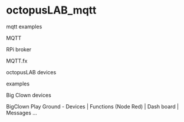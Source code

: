 # octopusLAB_mqtt
mqtt examples

MQTT

RPi broker

MQTT.fx

octopusLAB devices

examples

Big Clown devices

BigClown Play Ground - Devices | Functions (Node Red) | Dash board | Messages ...
